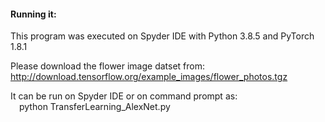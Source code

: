 #### Running it:

This program was executed on Spyder IDE with Python 3.8.5 and PyTorch 1.8.1

Please download the flower image datset from:  
http://download.tensorflow.org/example_images/flower_photos.tgz

It can be run on Spyder IDE or on command prompt as:  
&emsp;python TransferLearning_AlexNet.py
